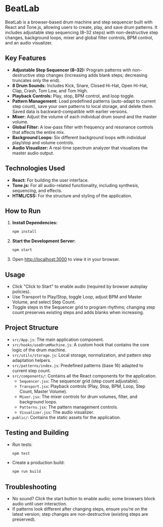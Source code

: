 # BeatLab

BeatLab is a browser-based drum machine and step sequencer built with React and Tone.js, allowing users to create, play, and save drum patterns. It includes adjustable step sequencing (8–32 steps) with non-destructive step changes, background loops, mixer and global filter controls, BPM control, and an audio visualizer.

## Key Features

*   **Adjustable Step Sequencer (8–32):** Program patterns with non-destructive step changes (increasing adds blank steps; decreasing truncates only the end).
*   **8 Drum Sounds:** Includes Kick, Snare, Closed Hi-Hat, Open Hi-Hat, Clap, Crash, Tom Low, and Tom High.
*   **Playback Controls:** Play, stop, BPM control, and loop toggle.
*   **Pattern Management:** Load predefined patterns (auto-adapt to current step count), save your own patterns to local storage, and delete them. Saved data is backward-compatible with earlier versions.
*   **Mixer:** Adjust the volume of each individual drum sound and the master volume.
*   **Global Filter:** A low-pass filter with frequency and resonance controls that affects the entire mix.
*   **Background Loops:** Six different background loops with individual play/stop and volume controls.
*   **Audio Visualizer:** A real-time spectrum analyzer that visualizes the master audio output.

## Technologies Used

*   **React:** For building the user interface.
*   **Tone.js:** For all audio-related functionality, including synthesis, sequencing, and effects.
*   **HTML/CSS:** For the structure and styling of the application.

## How to Run

1.  **Install Dependencies:**
    ```bash
    npm install
    ```
2.  **Start the Development Server:**
    ```bash
    npm start
    ```
3.  Open [http://localhost:3000](http://localhost:3000) to view it in your browser.

## Usage

* Click "Click to Start" to enable audio (required by browser autoplay policies).
* Use Transport to Play/Stop, toggle Loop, adjust BPM and Master Volume, and select Step Count.
* Toggle steps in the Sequencer grid to program rhythms; changing step count preserves existing steps and adds blanks when increasing.

## Project Structure

*   `src/App.js`: The main application component.
*   `src/hooks/useDrumMachine.js`: A custom hook that contains the core logic of the drum machine.
*   `src/utils/storage.js`: Local storage, normalization, and pattern step adaptation helpers.
*   `src/patterns/index.js`: Predefined patterns (base 16) adapted to current step count.
*   `src/components/`: Contains all the React components for the application.
    *   `Sequencer.jsx`: The sequencer grid (step count adjustable).
    *   `Transport.jsx`: Playback controls (Play, Stop, BPM, Loop, Step Count, Master Volume).
    *   `Mixer.jsx`: The mixer controls for drum volumes, filter, and background loops.
    *   `Patterns.jsx`: The pattern management controls.
    *   `Visualizer.jsx`: The audio visualizer.
*   `public/`: Contains the static assets for the application.

## Testing and Building

* Run tests:
  ```bash
  npm test
  ```
* Create a production build:
  ```bash
  npm run build
  ```

## Troubleshooting

* No sound? Click the start button to enable audio; some browsers block audio until user interaction.
* If patterns look different after changing steps, ensure you’re on the latest version; step changes are non-destructive (existing steps are preserved).